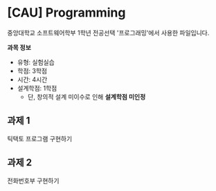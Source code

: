 # [CAU] Programming

중앙대학교 소프트웨어학부 1학년 전공선택 '프로그래밍'에서 사용한 파일입니다.

**과목 정보**
- 유형: 실험실습
- 학점: 3학점
- 시간: 4시간
- 설계학점: 1학점
  - 단, 창의적 설계 미이수로 인해 **설계학점 미인정**
 
## 과제 1
틱택토 프로그램 구현하기

## 과제 2
전화번호부 구현하기

